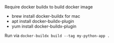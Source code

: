 Require docker buildx to build docker image
- brew install docker-buildx for mac
- apt install docker-buildx-plugin
- yum install docker-buildx-plugin

Run via `docker-buildx build --tag my-python-app .`